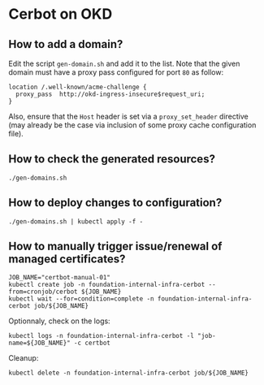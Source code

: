 # Cerbot on OKD

## How to add a domain?

Edit the script `gen-domain.sh` and add it to the list. Note that the given domain must have a proxy pass configured for port `80` as follow:

```nginx
location /.well-known/acme-challenge {
  proxy_pass  http://okd-ingress-insecure$request_uri;
}
```

Also, ensure that the `Host` header is set via a `proxy_set_header` directive (may already be the case via inclusion of some proxy cache configuration file).

## How to check the generated resources?

```
./gen-domains.sh
```

## How to deploy changes to configuration?

```
./gen-domains.sh | kubectl apply -f -
```

## How to manually trigger issue/renewal of managed certificates?

```
JOB_NAME="certbot-manual-01"
kubectl create job -n foundation-internal-infra-cerbot --from=cronjob/cerbot ${JOB_NAME}
kubectl wait --for=condition=complete -n foundation-internal-infra-cerbot job/${JOB_NAME}
```

Optionnaly, check on the logs:

```
kubectl logs -n foundation-internal-infra-cerbot -l "job-name=${JOB_NAME}" -c certbot
```

Cleanup:

```
kubectl delete -n foundation-internal-infra-cerbot job/${JOB_NAME}
```
